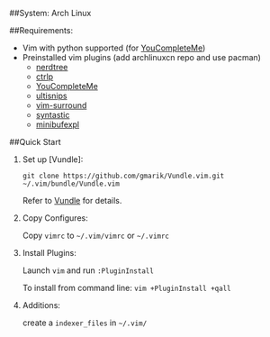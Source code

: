 ##System: Arch Linux

##Requirements:
* Vim with python supported (for [YouCompleteMe](https://github.com/Valloric/YouCompleteMe))
* Preinstalled vim plugins (add archlinuxcn repo and use pacman)
	* [nerdtree](https://github.com/scrooloose/nerdtree)
	* [ctrlp](https://github.com/kien/ctrlp.vim)
	* [YouCompleteMe](https://github.com/Valloric/YouCompleteMe)
	* [ultisnips](https://github.com/SirVer/ultisnips)
	* [vim-surround](https://github.com/tpope/vim-surround)
	* [syntastic](https://github.com/scrooloose/syntastic)
	* [minibufexpl](https://github.com/fholgado/minibufexpl.vim)

##Quick Start
1. Set up [Vundle]:

	`git clone https://github.com/gmarik/Vundle.vim.git ~/.vim/bundle/Vundle.vim`

	Refer to [Vundle](https://github.com/gmarik/Vundle.vim) for details.

2. Copy Configures:

	Copy `vimrc` to `~/.vim/vimrc` or `~/.vimrc`

3. Install Plugins:

	Launch `vim` and run `:PluginInstall`

	To install from command line: `vim +PluginInstall +qall`

4. Additions:

	create a `indexer_files` in `~/.vim/`


